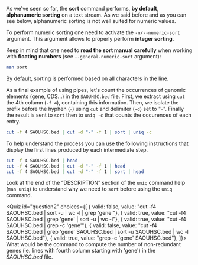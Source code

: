 <script>
import Quiz from "$components/Quiz.svelte";
import Execute from "$components/Execute.svelte";
</script>

As we've seen so far, the **sort** command performs, **by default, alphanumeric sorting** on a text stream. 
As we said before and as you can see below, alphanumeric sorting is not well suited for numeric values.

<Execute command="echo -e '1\n100\n2\n3\n200\n20\n10' | sort" />

To perform numeric sorting one need to activate the `-n/--numeric-sort` argument. This argument allows to properly perform **integer sorting**. 

<Execute command="echo -e '1\n100\n2\n3\n200\n20\n10' | sort -n " />

Keep in mind that one need to **read the sort manual carefully** when working with **floating numbers** (see `--general-numeric-sort` argument):

```bash
man sort
```
By default, sorting is performed based on all characters in the line.

As a final example of using pipes, let's count the occurrences of genomic elements (gene, CDS...) in the `SAOUHSC.bed` file. First, we extract using `cut` the 4th column (`-f 4`), containing this information. Then, we isolate the prefix before the hyphen (-) using `cut` and delimiter (`-d`) set to "-". Finally the result is sent to `sort` then to `uniq -c` that counts the occurences of each entry.

```bash
cut -f 4 SAOUHSC.bed | cut -d "-" -f 1 | sort | uniq -c
```
To help understand the process you can use the following instructions that display the first lines produced by each intermediate step.

```bash
cut -f 4 SAOUHSC.bed | head
cut -f 4 SAOUHSC.bed | cut -d "-" -f 1 | head
cut -f 4 SAOUHSC.bed | cut -d "-" -f 1 | sort | head
```
Look at the end of the “DESCRIPTION” section of the `uniq` command help (`man uniq`) to understand why we need to `sort` before using the `uniq` command.

<Quiz id="question2" choices={[
	{ valid: false, value: "cut -f4  SAOUHSC.bed | sort -u | wc -l | grep 'gene'"},
	{ valid: true, value: "cut -f4  SAOUHSC.bed | grep 'gene' | sort -u | wc -l"},
  	{ valid: true, value: "cut -f4  SAOUHSC.bed | grep -c 'gene'"},
	{ valid: false, value: "cut -f4  SAOUHSC.bed | grep 'gene' SAOUHSC.bed | sort -u SAOUHSC.bed | wc -l SAOUHSC.bed"},
 	{ valid: true, value: "grep -c 'gene' SAOUHSC.bed"},
]}>
	<span slot="prompt">
		What would be the command to compute the number of non-redundant genes (ie. lines with fourth column starting with 'gene') in the *SAOUHSC.bed* file.
	</span>
</Quiz>
